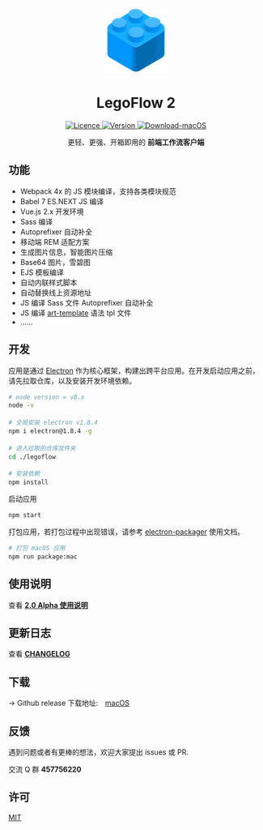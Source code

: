 <p align="center">
    <a href="">
        <img alt="Logo" src="./icon/logo@128.png" />
    </a>
</p>

<h1 align="center"> LegoFlow 2 </h1>

<p align="center">
    <a href="https://opensource.org/licenses/MIT">
        <img alt="Licence" src="https://img.shields.io/badge/license-MIT-green.svg" />
    </a>
    <a href="">
        <img alt="Version" src="https://img.shields.io/badge/version-2.0-blue.svg" />
    </a>
    <a href="https://github.com/legoflow/legoflow/releases" target="_blank">
        <img alt="Download-macOS" src="https://img.shields.io/badge/download-macOS-brightgreen.svg" />
    </a>
</p>

<p align="center">
    更轻、更强、开箱即用的 <strong>前端工作流客户端</strong>
</p>

## 功能

* Webpack 4x 的 JS 模块编译，支持各类模块规范
* Babel 7 ES.NEXT JS 编译
* Vue.js 2.x 开发环境
* Sass 编译
* Autoprefixer 自动补全
* 移动端 REM 适配方案
* 生成图片信息，智能图片压缩
* Base64 图片，雪碧图
* EJS 模板编译
* 自动内联样式脚本
* 自动替换线上资源地址
* JS 编译 Sass 文件 Autoprefixer 自动补全
* JS 编译 [art-template](https://aui.github.io/art-template/zh-cn/index.html) 语法 tpl 文件
* ......

## 开发

应用是通过 [Electron](https://github.com/electron/electron) 作为核心框架，构建出跨平台应用。在开发启动应用之前，请先拉取仓库，以及安装开发环境依赖。

```sh
# node version = v8.x
node -v

# 全局安装 electron v1.8.4
npm i electron@1.8.4 -g

# 进入拉取的仓库文件夹
cd ./legoflow

# 安装依赖
npm install
```

启动应用

```sh
npm start
```

打包应用，若打包过程中出现错误，请参考 [electron-packager](https://github.com/electron-userland/electron-packager) 使用文档。

```sh
# 打包 macOS 应用
npm run package:mac
```

## 使用说明

查看 **[2.0 Alpha 使用说明](https://github.com/legoflow/legoflow/issues/12)**

## 更新日志

查看 **[CHANGELOG](https://github.com/legoflow/legoflow/blob/2.x/CHANGELOG.md)**

## 下载

→ Github release 下载地址:&emsp;[macOS](https://github.com/legoflow/legoflow/releases)

## 反馈

遇到问题或者有更棒的想法，欢迎大家提出 issues 或 PR.

交流 Q 群 **457756220**

## 许可

[MIT](./LICENSE)
